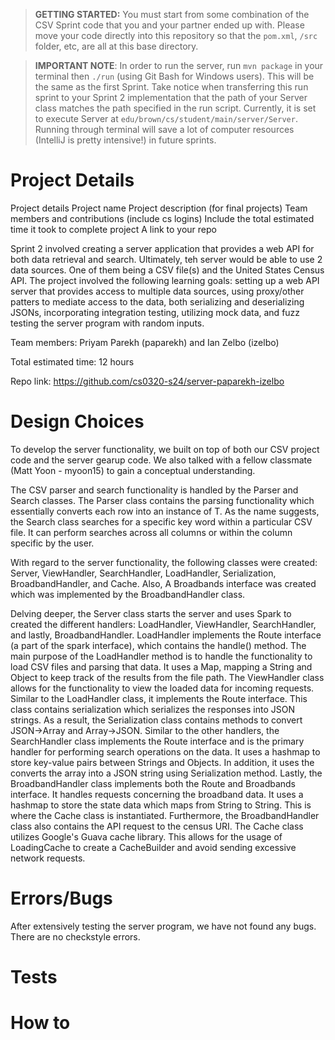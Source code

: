 > **GETTING STARTED:** You must start from some combination of the CSV Sprint code that you and your partner ended up with. Please move your code directly into this repository so that the `pom.xml`, `/src` folder, etc, are all at this base directory.

> **IMPORTANT NOTE**: In order to run the server, run `mvn package` in your terminal then `./run` (using Git Bash for Windows users). This will be the same as the first Sprint. Take notice when transferring this run sprint to your Sprint 2 implementation that the path of your Server class matches the path specified in the run script. Currently, it is set to execute Server at `edu/brown/cs/student/main/server/Server`. Running through terminal will save a lot of computer resources (IntelliJ is pretty intensive!) in future sprints.

# Project Details
Project details
Project name
Project description (for final projects)
Team members and contributions (include cs logins)
Include the total estimated time it took to complete project
A link to your repo

Sprint 2 involved creating a server application that provides a web API for 
both data retrieval and search. Ultimately, teh server would be able to use 
2 data sources. One of them being a CSV file(s) and the United States Census 
API. The project involved the following learning goals: setting up a web API 
server that provides access to multiple data sources, using proxy/other 
patters to mediate access to the data, both serializing and deserializing 
JSONs, incorporating integration testing, utilizing mock data, and fuzz 
testing the server program with random inputs.

Team members: Priyam Parekh (paparekh) and Ian Zelbo (izelbo)

Total estimated time: 12 hours

Repo link: https://github.com/cs0320-s24/server-paparekh-izelbo

# Design Choices
To develop the server functionality, we built on top of both our CSV project 
code and the server gearup code. We also talked with a fellow classmate 
(Matt Yoon - myoon15) to gain a conceptual understanding.

The CSV parser and search functionality is handled by the Parser and Search 
classes. The Parser class contains the parsing functionality which 
essentially converts each row into an instance of T. As the name suggests, 
the Search class searches for a specific key word within a particular CSV 
file. It can perform searches across all columns or within the column 
specific by the user. 

With regard to the server functionality, the following classes were created: 
Server, ViewHandler, SearchHandler, LoadHandler, Serialization, 
BroadbandHandler, and Cache. Also, A Broadbands interface was created which 
was implemented by the BroadbandHandler class.

Delving deeper, the Server class starts the server and uses Spark to created 
the different handlers: LoadHandler, ViewHandler, SearchHandler, and lastly, 
BroadbandHandler. LoadHandler implements the Route interface (a part of the 
spark interface), which contains the handle() method. The main purpose of 
the LoadHandler method is to handle the functionality to load CSV files and 
parsing that data. It uses a Map, mapping a String and Object to keep track 
of the results from the file path. The ViewHandler class allows for the 
functionality to view the loaded data for incoming requests. Similar to the 
LoadHandler class, it implements the Route interface. This class contains 
serialization which serializes the responses into JSON strings. As a result, 
the Serialization class contains methods to convert JSON->Array and 
Array->JSON. Similar to the other handlers, the SearchHandler class 
implements the Route interface and is the primary handler for performing 
search operations on the data. It uses a hashmap to store key-value pairs 
between Strings and Objects. In addition, it uses the converts the array 
into a JSON string using Serialization method. Lastly, the BroadbandHandler 
class implements both the Route and Broadbands interface. It handles 
requests concerning the broadband data. It uses a hashmap to store the state 
data which maps from String to String. This is where the Cache class is 
instantiated. Furthermore, the BroadbandHandler class also contains the API 
request to the census URI. The Cache class utilizes Google's Guava cache 
library. This allows for the usage of LoadingCache to create a CacheBuilder and
avoid sending excessive network requests.


# Errors/Bugs
After extensively testing the server program, we have not found any bugs.
There are no checkstyle errors.

# Tests

# How to
